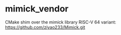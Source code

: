 # mimick_vendor
CMake shim over the mimick library RISC-V 64 variant: https://github.com/ziyao233/Mimick.git
